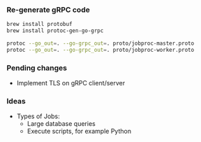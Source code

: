 ### Re-generate gRPC code
  ```bash
  brew install protobuf
  brew install protoc-gen-go-grpc
  ```

  ```bash
  protoc --go_out=. --go-grpc_out=. proto/jobproc-master.proto
  protoc --go_out=. --go-grpc_out=. proto/jobproc-worker.proto
  ```

### Pending changes
- Implement TLS on gRPC client/server

### Ideas
- Types of Jobs: 
  - Large database queries
  - Execute scripts, for example Python